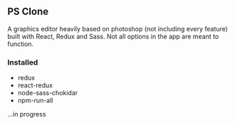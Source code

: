## PS Clone

A graphics editor heavily based on photoshop (not including every feature) built with React, Redux and Sass. Not all options in the app are meant to function.

### Installed

* redux
* react-redux
* node-sass-chokidar
* npm-run-all

...in progress